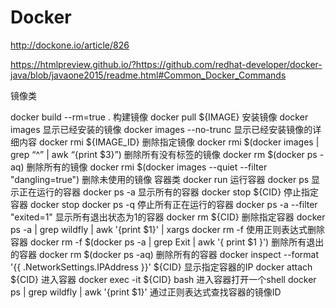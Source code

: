 # Docker
http://dockone.io/article/826

https://htmlpreview.github.io/?https://github.com/redhat-developer/docker-java/blob/javaone2015/readme.html#Common_Docker_Commands

镜像类

docker build --rm=true . 构建镜像
docker pull ${IMAGE} 安装镜像
docker images 显示已经安装的镜像
docker images --no-trunc 显示已经安装镜像的详细内容
docker rmi ${IMAGE_ID} 删除指定镜像
docker rmi $(docker images | grep “^” | awk “{print $3}”) 删除所有没有标签的镜像
docker rm $(docker ps -aq) 删除所有的镜像
docker rmi $(docker images --quiet --filter &quot;dangling=true&quot;) 删除未使用的镜像
容器类
docker run 运行容器
docker ps 显示正在运行的容器
docker ps -a 显示所有的容器
docker stop ${CID} 停止指定容器
docker stop docker ps -q 停止所有正在运行的容器
docker ps -a --filter &quot;exited=1&quot; 显示所有退出状态为1的容器
docker rm ${CID} 删除指定容器
docker ps -a | grep wildfly | awk '{print $1}' | xargs docker rm -f 使用正则表达式删除容器
docker rm -f $(docker ps -a | grep Exit | awk '{ print $1 }') 删除所有退出的容器
docker rm $(docker ps -aq) 删除所有的容器
docker inspect --format '{{ .NetworkSettings.IPAddress }}' ${CID} 显示指定容器的IP
docker attach ${CID} 进入容器
docker exec -it ${CID} bash 进入容器打开一个shell
docker ps | grep wildfly | awk '{print $1}' 通过正则表达式查找容器的镜像ID
